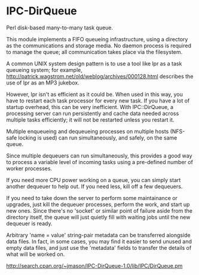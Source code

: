 IPC-DirQueue
============

Perl disk-based many-to-many task queue.

This module implements a FIFO queueing infrastructure, using a directory as the communications and storage media.
No daemon process is required to manage the queue; all communication takes place via the filesystem.

A common UNIX system design pattern is to use a tool like lpr as a task queueing system; for example,
http://patrick.wagstrom.net/old/weblog/archives/000128.html describes the use of lpr as an MP3 jukebox.

However, lpr isn't as efficient as it could be. When used in this way, you have to restart each task processor for 
every new task. If you have a lot of startup overhead, this can be very inefficient. With IPC::DirQueue, a processing 
server can run persistently and cache data needed across multiple tasks efficiently; it will not be restarted unless 
you restart it.

Multiple enqueueing and dequeueing processes on multiple hosts (NFS-safe locking is used) can run simultaneously, and 
safely, on the same queue.

Since multiple dequeuers can run simultaneously, this provides a good way to process a variable level of incoming 
tasks using a pre-defined number of worker processes.

If you need more CPU power working on a queue, you can simply start another dequeuer to help out. If you need less, 
kill off a few dequeuers.

If you need to take down the server to perform some maintainance or upgrades, just kill the dequeuer processes, 
perform the work, and start up new ones. Since there's no 'socket' or similar point of failure aside from the directory 
itself, the queue will just quietly fill with waiting jobs until the new dequeuer is ready.

Arbitrary 'name = value' string-pair metadata can be transferred alongside data files. In fact, in some cases, you 
may find it easier to send unused and empty data files, and just use the 'metadata' fields to transfer the details 
of what will be worked on.


http://search.cpan.org/~jmason/IPC-DirQueue-1.0/lib/IPC/DirQueue.pm
